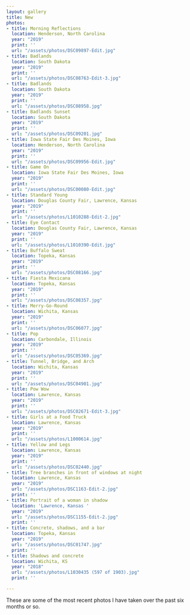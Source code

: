 ```yaml
---
layout: gallery
title: New
photos:
- title: Morning Reflections
  location: Henderson, North Carolina
  year: "2019"
  print: ''
  url: "/assets/photos/DSC09897-Edit.jpg"
- title: Badlands
  location: South Dakota
  year: "2019"
  print: ''
  url: "/assets/photos/DSC08763-Edit-3.jpg"
- title: Badlands
  location: South Dakota
  year: "2019"
  print: ''
  url: "/assets/photos/DSC08958.jpg"
- title: Badlands Sunset
  location: South Dakota
  year: "2019"
  print: ''
  url: "/assets/photos/DSC09201.jpg"
- title: Iowa State Fair Des Moines, Iowa
  location: Henderson, North Carolina
  year: "2019"
  print: ''
  url: "/assets/photos/DSC09956-Edit.jpg"
- title: Game On
  location: Iowa State Fair Des Moines, Iowa
  year: "2019"
  print: ''
  url: "/assets/photos/DSC00080-Edit.jpg"
- title: Standard Young
  location: Douglas County Fair, Lawrence, Kansas
  year: "2019"
  print: ''
  url: "/assets/photos/L1010288-Edit-2.jpg"
- title: Eye Contact
  location: Douglas County Fair, Lawrence, Kansas
  year: "2019"
  print: ''
  url: "/assets/photos/L1010390-Edit.jpg"
- title: Buffalo Sweat
  location: Topeka, Kansas
  year: "2019"
  print: ''
  url: "/assets/photos/DSC08166.jpg"
- title: Fiesta Mexicana
  location: Topeka, Kansas
  year: "2019"
  print: ''
  url: "/assets/photos/DSC08357.jpg"
- title: Merry-Go-Round
  location: Wichita, Kansas
  year: "2019"
  print: ''
  url: "/assets/photos/DSC06077.jpg"
- title: Pop
  location: Carbondale, Illinois
  year: "2019"
  print: ''
  url: "/assets/photos/DSC05369.jpg"
- title: Tunnel, Bridge, and Arch
  location: Wichita, Kansas
  year: "2019"
  print: ''
  url: "/assets/photos/DSC04901.jpg"
- title: Pow Wow
  location: Lawrence, Kansas
  year: "2019"
  print: ''
  url: "/assets/photos/DSC02671-Edit-3.jpg"
- title: Girls at a Food Truck
  location: Lawrence, Kansas
  year: "2019"
  print: ''
  url: "/assets/photos/L1000614.jpg"
- title: Yellow and Legs
  location: Lawrence, Kansas
  year: "2019"
  print: ''
  url: "/assets/photos/DSC02440.jpg"
- title: Tree branches in front of windows at night
  location: Lawrence, Kansas
  year: "2019"
  url: "/assets/photos/DSC1163-Edit-2.jpg"
  print: ''
- title: Portrait of a woman in shadow
  location: 'Lawrence, Kansas '
  year: "2019"
  url: "/assets/photos/DSC1155-Edit-2.jpg"
  print: ''
- title: Concrete, shadows, and a bar
  location: Topeka, Kansas
  year: "2019"
  url: "/assets/photos/DSC01747.jpg"
  print: ''
- title: Shadows and concrete
  location: Wichita, KS
  year: "2018"
  url: "/assets/photos/L1030435 (597 of 1903).jpg"
  print: ''

---
```

<p>These are some of the most recent photos I have taken over the past six months or so.</p>
